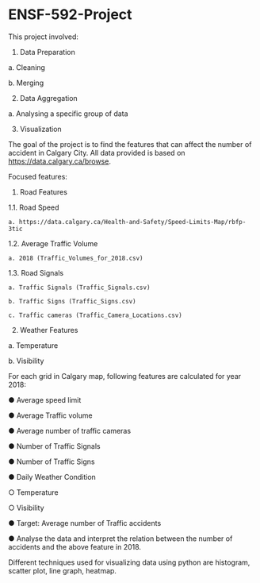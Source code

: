 # ENSF-592-Project
This project involved:

1. Data Preparation

  a. Cleaning
  
  b. Merging
  
2. Data Aggregation

  a. Analysing a specific group of data
  
3. Visualization

The goal of the project is to find the features that can affect the number of accident in Calgary City.
All data provided is based on https://data.calgary.ca/browse.

Focused features:

1. Road Features

  1.1. Road Speed
  
    a. https://data.calgary.ca/Health-and-Safety/Speed-Limits-Map/rbfp-3tic
    
  1.2. Average Traffic Volume
  
    a. 2018 (Traffic_Volumes_for_2018.csv)
    
  1.3. Road Signals
  
    a. Traffic Signals (Traffic_Signals.csv)
    
    b. Traffic Signs (Traffic_Signs.csv)
    
    c. Traffic cameras (Traffic_Camera_Locations.csv)
    
2. Weather Features

  a. Temperature
  
  b. Visibility
  
For each grid in Calgary map, following features are calculated for year 2018:

● Average speed limit

● Average Traffic volume

● Average number of traffic cameras

● Number of Traffic Signals

● Number of Traffic Signs

● Daily Weather Condition

  ○ Temperature
  
  ○ Visibility
  
● Target: Average number of Traffic accidents

● Analyse the data and interpret the relation between the number of accidents and the above feature in 2018.

Different techniques used for visualizing data using python are histogram, scatter plot, line graph, heatmap.
